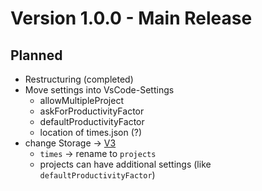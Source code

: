 # Version 1.0.0 - Main Release

## Planned

- Restructuring (completed)
- Move settings into VsCode-Settings
  - allowMultipleProject
  - askForProductivityFactor
  - defaultProductivityFactor
  - location of times.json (?)
- change Storage -> [V3](../storage/v3.md)
  - `times` -> rename to `projects`
  - projects can have additional settings (like `defaultProductivityFactor`)
